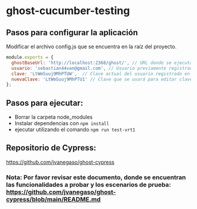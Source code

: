 # ghost-cucumber-testing

## Pasos para configurar la aplicación

Modificar el archivo config.js que se encuentra en la raíz del proyecto. 

```javascript
module.exports = {
  ghostBaseUrl: 'http://localhost:2368/ghost/', // URL donde se ejecuta ghost
  usuario: 'sebastian44van@gmail.com', // Usuario previamente registrado en el sistema
  clave: 'LtWmSuuj9MhPTUW',  // Clave actual del usuario registrado en ghost
  nuevaClave: 'LtWmSuuj9MhPTU1' // Clave que se usará para editar clave. Las pruebas reincian la clave a la anterior.
};
```

## Pasos para ejecutar:

- Borrar la carpeta node_modules
- Instalar dependencias con `npm install`
- ejecutar utilizando el comando `npm run test-vrt1`


## Repositorio de Cypress:

https://github.com/jvanegaso/ghost-cypress

### Nota: Por favor revisar este documento, donde se encuentran las funcionalidades a probar y los escenarios de prueba: https://github.com/jvanegaso/ghost-cypress/blob/main/README.md


